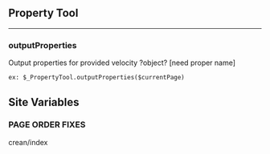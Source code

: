 ## Property Tool

----------------

### outputProperties

Output properties for provided velocity ?object? [need proper name]

`ex: $_PropertyTool.outputProperties($currentPage)`

## Site Variables

### PAGE ORDER FIXES
crean/index